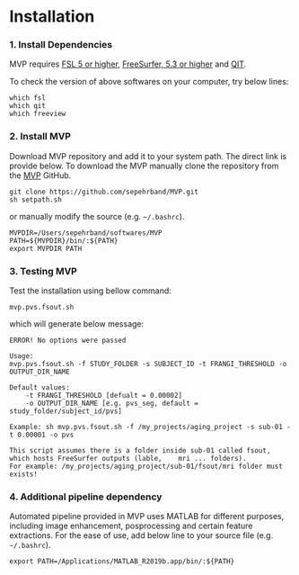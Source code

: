 # Installation

### 1. Install Dependencies 
MVP requires [FSL 5 or higher](https://fsl.fmrib.ox.ac.uk), [FreeSurfer, 5.3 or higher](https://surfer.nmr.mgh.harvard.edu/fswiki/DownloadAndInstall) and [QIT](http://cabeen.io/qitwiki). 

To check the version of above softwares on your computer, try below lines:
	

	which fsl
	which qit
	which freeview


### 2. Install MVP
Download MVP repository and add it to your system path. The direct link is provide below. To download the MVP manually clone the repository from the [MVP](https://github.com/sepehrband/MVP) GitHub.


	git clone https://github.com/sepehrband/MVP.git
	sh setpath.sh


or manually modify the source (e.g. `~/.bashrc`).


	MVPDIR=/Users/sepehrband/softwares/MVP
	PATH=${MVPDIR}/bin/:${PATH}
	export MVPDIR PATH


### 3. Testing MVP  
Test the installation using bellow command:
	 

	mvp.pvs.fsout.sh

which will generate below message:

	ERROR! No options were passed
    	
	Usage: 
	mvp.pvs.fsout.sh -f STUDY_FOLDER -s SUBJECT_ID -t FRANGI_THRESHOLD -o OUTPUT_DIR_NAME 
    	
	Default values: 
		-t FRANGI_THRESHOLD [defualt = 0.00002] 
		-o OUTPUT_DIR_NAME [e.g. pvs_seg, default = study_folder/subject_id/pvs]
		
	Example: sh mvp.pvs.fsout.sh -f /my_projects/aging_project -s sub-01 -t 0.00001 -o pvs
		
	This script assumes there is a folder inside sub-01 called fsout, which hosts FreeSurfer outputs (lable, 	mri ... folders). 
	For example: /my_projects/aging_project/sub-01/fsout/mri folder must exists!


### 4. Additional pipeline dependency 
Automated pipeline provided in MVP uses MATLAB for different purposes, including image enhancement, posprocessing and certain feature extractions. For the ease of use, add below line to your source file (e.g. `~/.bashrc`).

    export PATH=/Applications/MATLAB_R2019b.app/bin/:${PATH}